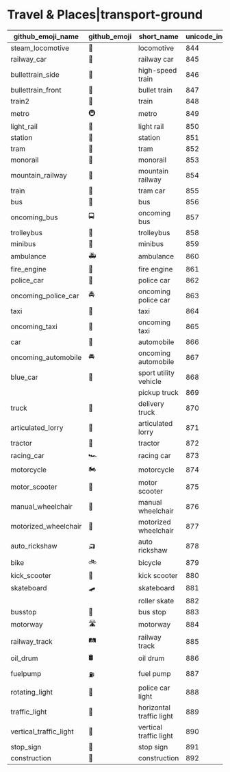 # Travel & Places|transport-ground

|github_emoji_name|github_emoji|short_name|unicode_index|
|---|---|---|---|
|steam_locomotive|:steam_locomotive:|locomotive|844|
|railway_car|:railway_car:|railway car|845|
|bullettrain_side|:bullettrain_side:|high-speed train|846|
|bullettrain_front|:bullettrain_front:|bullet train|847|
|train2|:train2:|train|848|
|metro|:metro:|metro|849|
|light_rail|:light_rail:|light rail|850|
|station|:station:|station|851|
|tram|:tram:|tram|852|
|monorail|:monorail:|monorail|853|
|mountain_railway|:mountain_railway:|mountain railway|854|
|train|:train:|tram car|855|
|bus|:bus:|bus|856|
|oncoming_bus|:oncoming_bus:|oncoming bus|857|
|trolleybus|:trolleybus:|trolleybus|858|
|minibus|:minibus:|minibus|859|
|ambulance|:ambulance:|ambulance|860|
|fire_engine|:fire_engine:|fire engine|861|
|police_car|:police_car:|police car|862|
|oncoming_police_car|:oncoming_police_car:|oncoming police car|863|
|taxi|:taxi:|taxi|864|
|oncoming_taxi|:oncoming_taxi:|oncoming taxi|865|
|car|:car:|automobile|866|
|oncoming_automobile|:oncoming_automobile:|oncoming automobile|867|
|blue_car|:blue_car:|sport utility vehicle|868|
|||pickup truck|869|
|truck|:truck:|delivery truck|870|
|articulated_lorry|:articulated_lorry:|articulated lorry|871|
|tractor|:tractor:|tractor|872|
|racing_car|:racing_car:|racing car|873|
|motorcycle|:motorcycle:|motorcycle|874|
|motor_scooter|:motor_scooter:|motor scooter|875|
|manual_wheelchair|:manual_wheelchair:|manual wheelchair|876|
|motorized_wheelchair|:motorized_wheelchair:|motorized wheelchair|877|
|auto_rickshaw|:auto_rickshaw:|auto rickshaw|878|
|bike|:bike:|bicycle|879|
|kick_scooter|:kick_scooter:|kick scooter|880|
|skateboard|:skateboard:|skateboard|881|
|||roller skate|882|
|busstop|:busstop:|bus stop|883|
|motorway|:motorway:|motorway|884|
|railway_track|:railway_track:|railway track|885|
|oil_drum|:oil_drum:|oil drum|886|
|fuelpump|:fuelpump:|fuel pump|887|
|rotating_light|:rotating_light:|police car light|888|
|traffic_light|:traffic_light:|horizontal traffic light|889|
|vertical_traffic_light|:vertical_traffic_light:|vertical traffic light|890|
|stop_sign|:stop_sign:|stop sign|891|
|construction|:construction:|construction|892|
